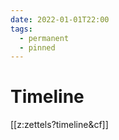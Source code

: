 ```yaml
---
date: 2022-01-01T22:00
tags:
  - permanent
  - pinned
---
```


# Timeline

[[z:zettels?timeline&cf]]